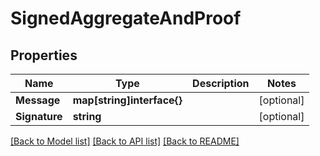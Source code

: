 # SignedAggregateAndProof

## Properties

Name | Type | Description | Notes
------------ | ------------- | ------------- | -------------
**Message** | **map[string]interface{}** |  | [optional] 
**Signature** | **string** |  | [optional] 

[[Back to Model list]](../README.md#documentation-for-models) [[Back to API list]](../README.md#documentation-for-api-endpoints) [[Back to README]](../README.md)


